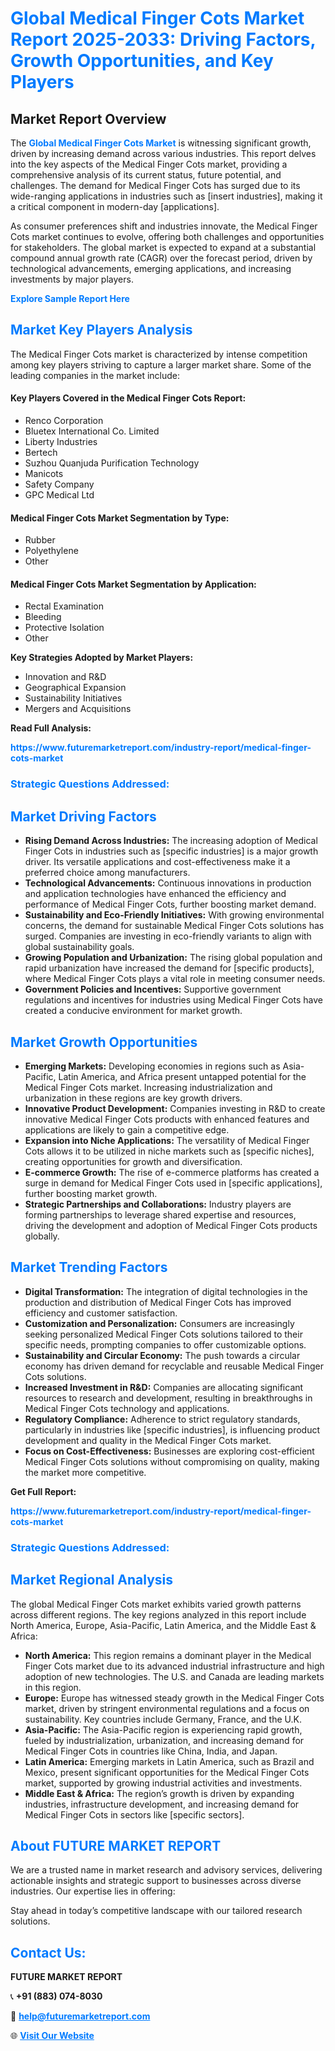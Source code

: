 <h1 style="color: #007BFF;">Global Medical Finger Cots Market Report 2025-2033: Driving Factors, Growth Opportunities, and Key Players</h1>

<section id="overview">
<h2>Market Report Overview</h2>
<p>The <a href="https://www.futuremarketreport.com/industry-report/medical-finger-cots-market" style="color: #007BFF; text-decoration: none;"><strong>Global Medical Finger Cots Market</strong></a> is witnessing significant growth, driven by increasing demand across various industries. This report delves into the key aspects of the Medical Finger Cots market, providing a comprehensive analysis of its current status, future potential, and challenges. The demand for Medical Finger Cots has surged due to its wide-ranging applications in industries such as [insert industries], making it a critical component in modern-day [applications].</p>
<p>As consumer preferences shift and industries innovate, the Medical Finger Cots market continues to evolve, offering both challenges and opportunities for stakeholders. The global market is expected to expand at a substantial compound annual growth rate (CAGR) over the forecast period, driven by technological advancements, emerging applications, and increasing investments by major players.</p>
</section>

<section id="overview">
<p><a href="https://www.futuremarketreport.com/request-sample/reportId=102416" style="color: #007BFF; text-decoration: none;"><strong>Explore Sample Report Here</strong></a></p>
</section>

<section id="key-players">
<h2 style="color: #007BFF;">Market Key Players Analysis</h2>
<p>The Medical Finger Cots market is characterized by intense competition among key players striving to capture a larger market share. Some of the leading companies in the market include:</p>
<h4>Key Players Covered in the Medical Finger Cots Report:</h4>
<ul><li>Renco Corporation</li><li>Bluetex International Co. Limited</li><li>Liberty Industries</li><li>Bertech</li><li>Suzhou Quanjuda Purification Technology</li><li>Manicots</li><li>Safety Company</li><li>GPC Medical Ltd</li></ul>
<h4>Medical Finger Cots Market Segmentation by Type:</h4>
<ul><li>Rubber</li><li>Polyethylene</li><li>Other</li></ul>

<h4>Medical Finger Cots Market Segmentation by Application:</h4>
<ul><li>Rectal Examination</li><li>Bleeding</li><li>Protective Isolation</li><li>Other</li></ul>
<p><strong>Key Strategies Adopted by Market Players:</strong></p>
<ul>
<li>Innovation and R&D</li>
<li>Geographical Expansion</li>
<li>Sustainability Initiatives</li>
<li>Mergers and Acquisitions</li>
</ul>
</section>

<section>
<p><strong>Read Full Analysis: </strong></p><a href="https://www.futuremarketreport.com/industry-report/medical-finger-cots-market" style="color: #007BFF; text-decoration: none;"><strong>https://www.futuremarketreport.com/industry-report/medical-finger-cots-market</strong></a>
<h3 style="color: #007BFF;">Strategic Questions Addressed:</h3>
</section>

<section id="driving-factors">
<h2 style="color: #007BFF;">Market Driving Factors</h2>
<ul>
<li><strong>Rising Demand Across Industries:</strong> The increasing adoption of Medical Finger Cots in industries such as [specific industries] is a major growth driver. Its versatile applications and cost-effectiveness make it a preferred choice among manufacturers.</li>
<li><strong>Technological Advancements:</strong> Continuous innovations in production and application technologies have enhanced the efficiency and performance of Medical Finger Cots, further boosting market demand.</li>
<li><strong>Sustainability and Eco-Friendly Initiatives:</strong> With growing environmental concerns, the demand for sustainable Medical Finger Cots solutions has surged. Companies are investing in eco-friendly variants to align with global sustainability goals.</li>
<li><strong>Growing Population and Urbanization:</strong> The rising global population and rapid urbanization have increased the demand for [specific products], where Medical Finger Cots plays a vital role in meeting consumer needs.</li>
<li><strong>Government Policies and Incentives:</strong> Supportive government regulations and incentives for industries using Medical Finger Cots have created a conducive environment for market growth.</li>
</ul>
</section>

<section id="growth-opportunities">
<h2 style="color: #007BFF;">Market Growth Opportunities</h2>
<ul>
<li><strong>Emerging Markets:</strong> Developing economies in regions such as Asia-Pacific, Latin America, and Africa present untapped potential for the Medical Finger Cots market. Increasing industrialization and urbanization in these regions are key growth drivers.</li>
<li><strong>Innovative Product Development:</strong> Companies investing in R&D to create innovative Medical Finger Cots products with enhanced features and applications are likely to gain a competitive edge.</li>
<li><strong>Expansion into Niche Applications:</strong> The versatility of Medical Finger Cots allows it to be utilized in niche markets such as [specific niches], creating opportunities for growth and diversification.</li>
<li><strong>E-commerce Growth:</strong> The rise of e-commerce platforms has created a surge in demand for Medical Finger Cots used in [specific applications], further boosting market growth.</li>
<li><strong>Strategic Partnerships and Collaborations:</strong> Industry players are forming partnerships to leverage shared expertise and resources, driving the development and adoption of Medical Finger Cots products globally.</li>
</ul>
</section>

<section id="trending-factors">
<h2 style="color: #007BFF;">Market Trending Factors</h2>
<ul>
<li><strong>Digital Transformation:</strong> The integration of digital technologies in the production and distribution of Medical Finger Cots has improved efficiency and customer satisfaction.</li>
<li><strong>Customization and Personalization:</strong> Consumers are increasingly seeking personalized Medical Finger Cots solutions tailored to their specific needs, prompting companies to offer customizable options.</li>
<li><strong>Sustainability and Circular Economy:</strong> The push towards a circular economy has driven demand for recyclable and reusable Medical Finger Cots solutions.</li>
<li><strong>Increased Investment in R&D:</strong> Companies are allocating significant resources to research and development, resulting in breakthroughs in Medical Finger Cots technology and applications.</li>
<li><strong>Regulatory Compliance:</strong> Adherence to strict regulatory standards, particularly in industries like [specific industries], is influencing product development and quality in the Medical Finger Cots market.</li>
<li><strong>Focus on Cost-Effectiveness:</strong> Businesses are exploring cost-efficient Medical Finger Cots solutions without compromising on quality, making the market more competitive.</li>
</ul>
</section>

<section>
<p><strong>Get Full Report: </strong></p><a href="https://www.futuremarketreport.com/industry-report/medical-finger-cots-market" style="color: #007BFF; text-decoration: none;"><strong>https://www.futuremarketreport.com/industry-report/medical-finger-cots-market</strong></a>
<h3 style="color: #007BFF;">Strategic Questions Addressed:</h3>
</section>


<section id="regional-analysis">
<h2 style="color: #007BFF;">Market Regional Analysis</h2>
<p>The global Medical Finger Cots market exhibits varied growth patterns across different regions. The key regions analyzed in this report include North America, Europe, Asia-Pacific, Latin America, and the Middle East & Africa:</p>
<ul>
<li><strong>North America:</strong> This region remains a dominant player in the Medical Finger Cots market due to its advanced industrial infrastructure and high adoption of new technologies. The U.S. and Canada are leading markets in this region.</li>
<li><strong>Europe:</strong> Europe has witnessed steady growth in the Medical Finger Cots market, driven by stringent environmental regulations and a focus on sustainability. Key countries include Germany, France, and the U.K.</li>
<li><strong>Asia-Pacific:</strong> The Asia-Pacific region is experiencing rapid growth, fueled by industrialization, urbanization, and increasing demand for Medical Finger Cots in countries like China, India, and Japan.</li>
<li><strong>Latin America:</strong> Emerging markets in Latin America, such as Brazil and Mexico, present significant opportunities for the Medical Finger Cots market, supported by growing industrial activities and investments.</li>
<li><strong>Middle East & Africa:</strong> The region’s growth is driven by expanding industries, infrastructure development, and increasing demand for Medical Finger Cots in sectors like [specific sectors].</li>
</ul>
</section>

<footer>
<h2 style="color: #007BFF;">About FUTURE MARKET REPORT</h2>
<p>We are a trusted name in market research and advisory services, delivering actionable insights and strategic support to businesses across diverse industries. Our expertise lies in offering:</p>

<p>Stay ahead in today’s competitive landscape with our tailored research solutions.</p>

<h2 style="color: #007BFF;">Contact Us:</h2>
<p><strong>FUTURE MARKET REPORT</strong></p>
<p>📞 <strong>+91 (883) 074-8030</strong></p>
<p>📧 <strong><a href="mailto:help@futuremarketreport.com" style="color: #007BFF;">help@futuremarketreport.com</a></strong></p>
<p>🌐 <strong><a href="https://www.futuremarketreport.com/" style="color: #007BFF;">Visit Our Website</a></strong></p>
</footer>